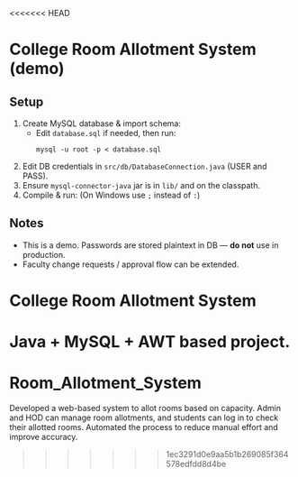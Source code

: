 <<<<<<< HEAD
# College Room Allotment System (demo)

## Setup
1. Create MySQL database & import schema:
   - Edit `database.sql` if needed, then run:
     ```
     mysql -u root -p < database.sql
     ```
2. Edit DB credentials in `src/db/DatabaseConnection.java` (USER and PASS).
3. Ensure `mysql-connector-java` jar is in `lib/` and on the classpath.
4. Compile & run:
(On Windows use `;` instead of `:`)

## Notes
- This is a demo. Passwords are stored plaintext in DB — **do not** use in production.
- Faculty change requests / approval flow can be extended.
# College Room Allotment System

Java + MySQL + AWT based project.
=======
# Room_Allotment_System
Developed a web-based system to allot rooms based on capacity. Admin and HOD can manage room allotments, and students can log in to check their allotted rooms. Automated the process to reduce manual effort and improve accuracy.
>>>>>>> 1ec3291d0e9aa5b1b269085f364578edfdd8d4be
